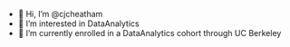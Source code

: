 - 👋 Hi, I’m @cjcheatham
- 👀 I’m interested in DataAnalytics
- 🌱 I’m currently enrolled in a DataAnalytics cohort through UC Berkeley
<!---
cjcheatham/cjcheatham is a ✨ special ✨ repository because its `README.md` (this file) appears on your GitHub profile.
You can click the Preview link to take a look at your changes.
--->
